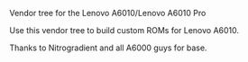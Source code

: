 Vendor tree for the Lenovo A6010/Lenovo A6010 Pro

Use this vendor tree to build custom ROMs for Lenovo A6010.

Thanks to Nitrogradient and all A6000 guys for base.
